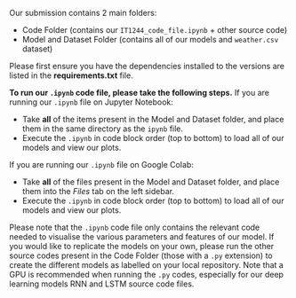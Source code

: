 Our submission contains 2 main folders:
- Code Folder (contains our `IT1244_code_file.ipynb` + other source code)
- Model and Dataset Folder (contains all of our models and `weather.csv` dataset)

Please first ensure you have the dependencies installed to the versions are listed in the **requirements.txt** file.

**To run our `.ipynb` code file, please take the following steps.**
If you are running our `.ipynb` file on Jupyter Notebook:
- Take **all** of the items present in the Model and Dataset folder, and place them in the same directory as the `ipynb` file.
- Execute the `.ipynb` in code block order (top to bottom) to load all of our models and view our plots.

If you are running our `.ipynb` file on Google Colab:
- Take **all** of the files present in the Model and Dataset folder, and place them into the _Files_ tab on the left sidebar.
- Execute the `.ipynb` in code block order (top to bottom) to load all of our models and view our plots.

Please note that the `.ipynb` code file only contains the relevant code needed to visualise the various parameters and features of our model. If you would like to replicate the models on your own, please run the other source codes present in the Code Folder (those with a `.py` extension) to create the different models as labelled on your local repository. Note that a GPU is recommended when running the `.py` codes, especially for our deep learning models RNN and LSTM source code files.
